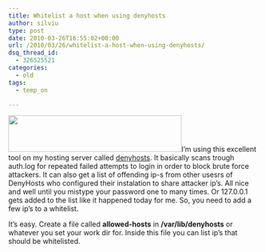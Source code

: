 ```yaml
---
title: Whitelist a host when using denyhosts
author: silviu
type: post
date: 2010-03-26T16:55:02+00:00
url: /2010/03/26/whitelist-a-host-when-using-denyhosts/
dsq_thread_id:
  - 326525521
categories:
  - old
tags:
  - temp_on

---
```

[<img decoding="async" loading="lazy" class="aligncenter size-full wp-image-758" title="denyhosts" src="http://blog.silviuvulcan.ro/wp-content/uploads/sites/2/2010/03/denyhosts.jpg" alt="" width="347" height="73" />][1]I&#8217;m using this excellent tool on my hosting server called <a href="http://denyhosts.sourceforge.net/" target="_blank" rel="noopener">denyhosts</a>. It basically scans trough auth.log for repeated failed attempts to login in order to block brute force attackers. It can also get a list of offending ip-s from other usesrs of DenyHosts who configured their instalation to share attacker ip&#8217;s. All nice and well until you mistype your password one to many times. Or 127.0.0.1 gets added to the list like it happened today for me. So, you need to add a few ip&#8217;s to a whitelist.

It&#8217;s easy. Create a file called **allowed-hosts** in **/var/lib/denyhosts** or whatever you set your work dir for. Inside this file you can list ip&#8217;s that should be whitelisted.

 [1]: http://blog.silviuvulcan.ro/wp-content/uploads/sites/2/2010/03/denyhosts.jpg